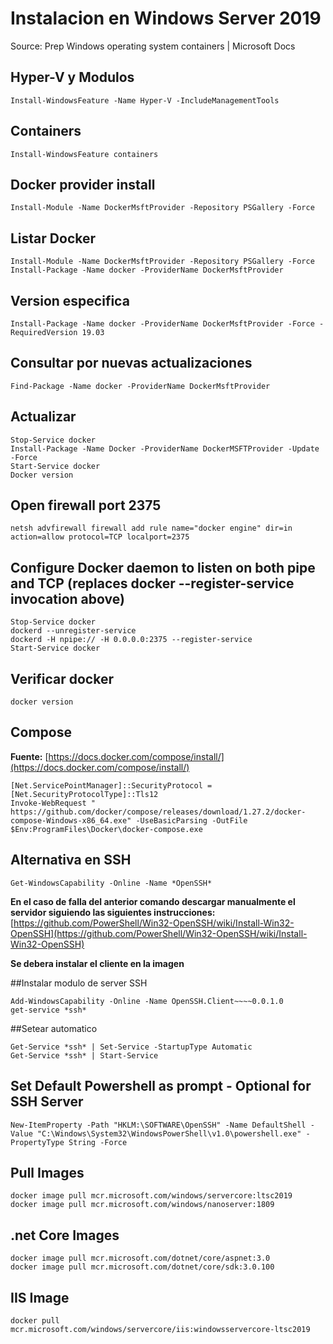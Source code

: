 # Instalacion en Windows Server 2019
Source: Prep Windows operating system containers | Microsoft Docs

## Hyper-V y Modulos
```
Install-WindowsFeature -Name Hyper-V -IncludeManagementTools
```

## Containers
```
Install-WindowsFeature containers
```

## Docker provider install	
```
Install-Module -Name DockerMsftProvider -Repository PSGallery -Force
```

## Listar Docker
```
Install-Module -Name DockerMsftProvider -Repository PSGallery -Force
Install-Package -Name docker -ProviderName DockerMsftProvider 
```
## Version especifica
```
Install-Package -Name docker -ProviderName DockerMsftProvider -Force -RequiredVersion 19.03 
```

## Consultar por nuevas actualizaciones
```
Find-Package -Name docker -ProviderName DockerMsftProvider
```
## Actualizar
```
Stop-Service docker
Install-Package -Name Docker -ProviderName DockerMSFTProvider -Update -Force
Start-Service docker
Docker version
```

## Open firewall port 2375
```
netsh advfirewall firewall add rule name="docker engine" dir=in action=allow protocol=TCP localport=2375
```

## Configure Docker daemon to listen on both pipe and TCP (replaces docker --register-service invocation above)
```
Stop-Service docker
dockerd --unregister-service
dockerd -H npipe:// -H 0.0.0.0:2375 --register-service
Start-Service docker
```

## Verificar docker
```
docker version
```

## Compose
**Fuente:** [https://docs.docker.com/compose/install/](https://docs.docker.com/compose/install/)
```
[Net.ServicePointManager]::SecurityProtocol = [Net.SecurityProtocolType]::Tls12
Invoke-WebRequest " https://github.com/docker/compose/releases/download/1.27.2/docker-compose-Windows-x86_64.exe" -UseBasicParsing -OutFile $Env:ProgramFiles\Docker\docker-compose.exe
```

## Alternativa en SSH
```
Get-WindowsCapability -Online -Name *OpenSSH*
```

**En el caso de falla del anterior comando descargar manualmente el servidor siguiendo las siguientes instrucciones:**
[https://github.com/PowerShell/Win32-OpenSSH/wiki/Install-Win32-OpenSSH](https://github.com/PowerShell/Win32-OpenSSH/wiki/Install-Win32-OpenSSH)

**Se debera instalar el cliente en la imagen**

##Instalar modulo de server SSH
```
Add-WindowsCapability -Online -Name OpenSSH.Client~~~~0.0.1.0
get-service *ssh*
```

##Setear automatico
```
Get-Service *ssh* | Set-Service -StartupType Automatic
Get-Service *ssh* | Start-Service
```

## Set Default Powershell as prompt - Optional for SSH Server
```
New-ItemProperty -Path "HKLM:\SOFTWARE\OpenSSH" -Name DefaultShell -Value "C:\Windows\System32\WindowsPowerShell\v1.0\powershell.exe" -PropertyType String -Force
```

## Pull Images
```
docker image pull mcr.microsoft.com/windows/servercore:ltsc2019
docker image pull mcr.microsoft.com/windows/nanoserver:1809  
```

## .net Core Images
```
docker image pull mcr.microsoft.com/dotnet/core/aspnet:3.0
docker image pull mcr.microsoft.com/dotnet/core/sdk:3.0.100  
```

## IIS Image
```
docker pull mcr.microsoft.com/windows/servercore/iis:windowsservercore-ltsc2019
```
